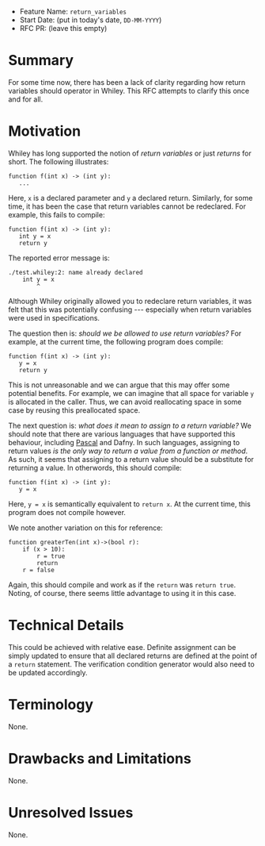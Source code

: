 - Feature Name: `return_variables`
- Start Date: (put in today's date, `DD-MM-YYYY`)
- RFC PR: (leave this empty)

# Summary

For some time now, there has been a lack of clarity regarding how
return variables should operator in Whiley.  This RFC attempts to
clarify this once and for all.

# Motivation

Whiley has long supported the notion of _return variables_ or just
_returns_ for short.  The following illustrates:

```
function f(int x) -> (int y):
   ...
```

Here, `x` is a declared parameter and `y` a declared return.
Similarly, for some time, it has been the case that return variables
cannot be redeclared.  For example, this fails to compile:

```
function f(int x) -> (int y):
   int y = x
   return y
```

The reported error message is:

```
./test.whiley:2: name already declared
    int y = x
        ^
```

Although Whiley originally allowed you to redeclare return variables,
it was felt that this was potentially confusing --- especially when
return variables were used in specifications.

The question then is: _should we be allowed to use return variables?_
For example, at the current time, the following program does compile:

```
function f(int x) -> (int y):
   y = x
   return y
```

This is not unreasonable and we can argue that this may offer some
potential benefits.  For example, we can imagine that all space for
variable `y` is allocated in the caller.  Thus, we can avoid
reallocating space in some case by reusing this preallocated space.

The next question is: _what does it mean to assign to a return
variable?_ We should note that there are various languages that have
supported this behaviour, including
[Pascal](https://en.wikibooks.org/wiki/Pascal_Programming/Syntax_and_functions)
and Dafny.  In such languages, assigning to return values _is the only
way to return a value from a function or method_.  As such, it seems
that assigning to a return value should be a substitute for returning
a value.  In otherwords, this should compile:

```
function f(int x) -> (int y):
   y = x
```

Here, `y = x` is semantically equivalent to `return x`.  At the
current time, this program does not compile however.

We note another variation on this for reference:

```
function greaterTen(int x)->(bool r):
    if (x > 10):
        r = true
        return
    r = false
```

Again, this should compile and work as if the `return` was `return
true`.  Noting, of course, there seems little advantage to using it in
this case.

# Technical Details

This could be achieved with relative ease.  Definite assignment can be
simply updated to ensure that all declared returns are defined at the
point of a `return` statement.  The verification condition generator
would also need to be updated accordingly.

# Terminology

None.

# Drawbacks and Limitations

None.

# Unresolved Issues

None.

